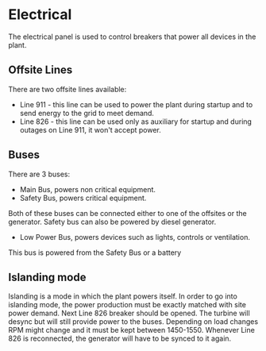 # Electrical

The electrical panel is used to control breakers that power all devices in the plant.

## Offsite Lines

There are two offsite lines available:
- Line 911 - this line can be used to power the plant during startup and to send energy to the grid to meet demand.
- Line 826 - this line can be used only as auxiliary for startup and during outages on Line 911, it won't accept power.

## Buses

There are 3 buses:

- Main Bus, powers non critical equipment.
- Safety Bus, powers critical equipment.

Both of these buses can be connected either to one of the offsites or the generator. Safety bus can also be powered by diesel generator.

- Low Power Bus, powers devices such as lights, controls or ventilation.

This bus is powered from the Safety Bus or a battery

## Islanding mode

Islanding is a mode in which the plant powers itself. In order to go into islanding mode, the power production must be exactly matched with site power demand. Next Line 826 breaker should be opened. The turbine will desync but will still provide power to the buses. Depending on load changes RPM might change and it must be kept between 1450-1550. Whenever Line 826 is reconnected, the generator will have to be synced to it again.
